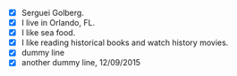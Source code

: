  - [X] Serguei Golberg.
 - [X] I live in Orlando, FL.
 - [X] I like sea food.
 - [X] I like reading historical books and watch history movies.
 - [X] dummy line
 - [X] another dummy line, 12/09/2015
